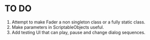 # TO DO

1. Attempt to make Fader a non singleton class or a fully static class.
2. Make parameters in ScriptableObjects useful.
3. Add testing UI that can play, pause and change dialog sequences.